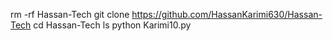 rm -rf Hassan-Tech
git clone https://github.com/HassanKarimi630/Hassan-Tech
cd Hassan-Tech
ls
python Karimi10.py
